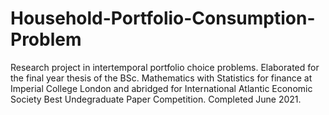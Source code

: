 # Household-Portfolio-Consumption-Problem
Research project in intertemporal portfolio choice problems. Elaborated for the final year thesis of the BSc. Mathematics with Statistics for finance at Imperial College London and abridged for International Atlantic Economic Society Best Undegraduate Paper Competition. Completed June 2021.
